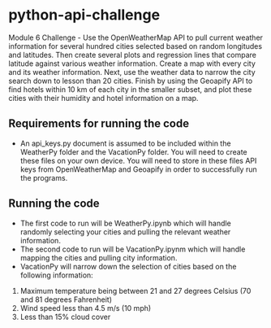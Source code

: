 # python-api-challenge
Module 6 Challenge - Use the OpenWeatherMap API to pull current weather information for several hundred cities selected based on random longitudes and latitudes.  Then create several plots and regression lines that compare latitude against various weather information.  Create a map with every city and its weather information.  Next, use the weather data to narrow the city search down to lesson than 20 cities.  Finish by using the Geoapify API to find hotels within 10 km of each city in the smaller subset, and plot these cities with their humidity and hotel information on a map.

## Requirements for running the code
- An api_keys.py document is assumed to be included within the WeatherPy folder and the VacationPy folder.  You will need to create these files on your own device.  You will need to store in these files API keys from OpenWeatherMap and Geoapify in order to successfully run the programs.

## Running the code
- The first code to run will be WeatherPy.ipynb which will handle randomly selecting your cities and pulling the relevant weather information.
- The second code to run will be VacationPy.ipynm which will handle mapping the cities and pulling city information.
- VacationPy will narrow down the selection of cities based on the following information:
1. Maximum temperature being between 21 and 27 degrees Celsius (70 and 81 degrees Fahrenheit)
2. Wind speed less than 4.5 m/s (10 mph)
3. Less than 15% cloud cover
